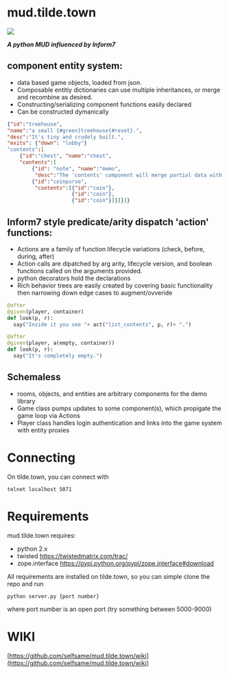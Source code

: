 mud.tilde.town
==============

![](http://www.selfsamegames.com/screens/ttmud.png)

***A python MUD influenced by Inform7***

## component entity system:
* data based game objects, loaded from json.
* Composable entitiy dictionaries can use multiple inheritances, or merge and recombine as desired.
* Constructing/serializing component functions easily declared
* Can be constructed dymanically

```json
{"id":"treehouse",
"name":"a small {#green}treehouse{#reset}.",
"desc":"It's tiny and crudely built.",
"exits": {"down": "lobby"}
"contents":[
	{"id":"chest", "name":"chest",
	"contents":[
		{"id": "note", "name":"memo",
		 "desc":"The 'contents' component will merge partial data with an instance of the full 'id' entry"},
		{"id":"coinpurse",
		 "contents":[{"id":"coin"},
					 {"id":"coin"},
					 {"id":"coin"}]}]}]}
```

## Inform7 style predicate/arity dispatch 'action' functions:
* Actions are a family of function lifecycle variations (check, before, during, after)
* Action calls are dipatched by arg arity, lifecycle version, and boolean functions called on the arguments provided.
* python decorators hold the declarations
* Rich behavior trees are easily created by covering basic functionality then narrowing down edge cases to augment/ovveride

```python
@after
@given(player, container)
def look(p, r):
  say("Inside it you see "+ act("list_contents", p, r)+ ".")

@after
@given(player, a(empty, container))
def look(p, r):
  say("It's completely empty.")
```

## Schemaless
* rooms, objects, and entities are arbitrary components for the demo library
* Game class pumps updates to some component(s), which propigate the game loop via Actions
* Player class handles login authentication and links into the game system with entity proxies




Connecting
===========

On tilde.town, you can connect with
```
telnet localhost 5071
```

Requirements
================
mud.tilde.town requires: 
* python 2.x
* twisted https://twistedmatrix.com/trac/
* zope.interface https://pypi.python.org/pypi/zope.interface#download

All requirements are installed on tilde.town, so you can simple clone the repo
and run
```
python server.py {port number}
```
where port number is an open port (try something between 5000-9000)

WIKI
======
[https://github.com/selfsame/mud.tilde.town/wiki](https://github.com/selfsame/mud.tilde.town/wiki)

